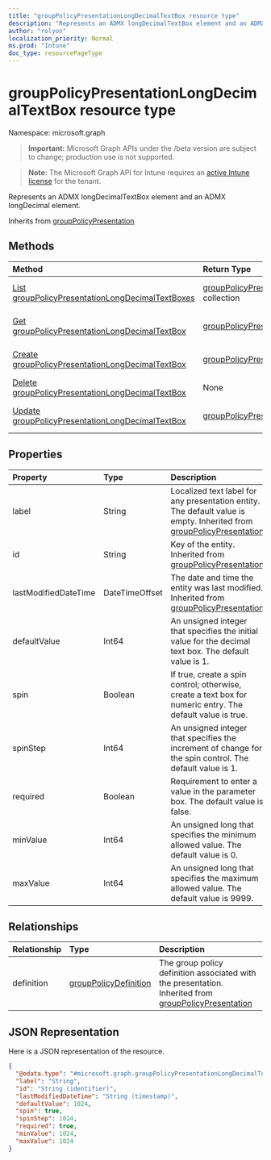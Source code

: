 ```yaml
---
title: "groupPolicyPresentationLongDecimalTextBox resource type"
description: "Represents an ADMX longDecimalTextBox element and an ADMX longDecimal element."
author: "rolyon"
localization_priority: Normal
ms.prod: "Intune"
doc_type: resourcePageType
---
```


# groupPolicyPresentationLongDecimalTextBox resource type

Namespace: microsoft.graph

> **Important:** Microsoft Graph APIs under the /beta version are subject to change; production use is not supported.

> **Note:** The Microsoft Graph API for Intune requires an [active Intune license](https://go.microsoft.com/fwlink/?linkid=839381) for the tenant.

Represents an ADMX longDecimalTextBox element and an ADMX longDecimal element.


Inherits from [groupPolicyPresentation](../resources/intune-grouppolicy-grouppolicypresentation.md)

## Methods
|Method|Return Type|Description|
|:---|:---|:---|
|[List groupPolicyPresentationLongDecimalTextBoxes](../api/intune-grouppolicy-grouppolicypresentationlongdecimaltextbox-list.md)|[groupPolicyPresentationLongDecimalTextBox](../resources/intune-grouppolicy-grouppolicypresentationlongdecimaltextbox.md) collection|List properties and relationships of the [groupPolicyPresentationLongDecimalTextBox](../resources/intune-grouppolicy-grouppolicypresentationlongdecimaltextbox.md) objects.|
|[Get groupPolicyPresentationLongDecimalTextBox](../api/intune-grouppolicy-grouppolicypresentationlongdecimaltextbox-get.md)|[groupPolicyPresentationLongDecimalTextBox](../resources/intune-grouppolicy-grouppolicypresentationlongdecimaltextbox.md)|Read properties and relationships of the [groupPolicyPresentationLongDecimalTextBox](../resources/intune-grouppolicy-grouppolicypresentationlongdecimaltextbox.md) object.|
|[Create groupPolicyPresentationLongDecimalTextBox](../api/intune-grouppolicy-grouppolicypresentationlongdecimaltextbox-create.md)|[groupPolicyPresentationLongDecimalTextBox](../resources/intune-grouppolicy-grouppolicypresentationlongdecimaltextbox.md)|Create a new [groupPolicyPresentationLongDecimalTextBox](../resources/intune-grouppolicy-grouppolicypresentationlongdecimaltextbox.md) object.|
|[Delete groupPolicyPresentationLongDecimalTextBox](../api/intune-grouppolicy-grouppolicypresentationlongdecimaltextbox-delete.md)|None|Deletes a [groupPolicyPresentationLongDecimalTextBox](../resources/intune-grouppolicy-grouppolicypresentationlongdecimaltextbox.md).|
|[Update groupPolicyPresentationLongDecimalTextBox](../api/intune-grouppolicy-grouppolicypresentationlongdecimaltextbox-update.md)|[groupPolicyPresentationLongDecimalTextBox](../resources/intune-grouppolicy-grouppolicypresentationlongdecimaltextbox.md)|Update the properties of a [groupPolicyPresentationLongDecimalTextBox](../resources/intune-grouppolicy-grouppolicypresentationlongdecimaltextbox.md) object.|

## Properties
|Property|Type|Description|
|:---|:---|:---|
|label|String|Localized text label for any presentation entity. The default value is empty. Inherited from [groupPolicyPresentation](../resources/intune-grouppolicy-grouppolicypresentation.md)|
|id|String|Key of the entity. Inherited from [groupPolicyPresentation](../resources/intune-grouppolicy-grouppolicypresentation.md)|
|lastModifiedDateTime|DateTimeOffset|The date and time the entity was last modified. Inherited from [groupPolicyPresentation](../resources/intune-grouppolicy-grouppolicypresentation.md)|
|defaultValue|Int64|An unsigned integer that specifies the initial value for the decimal text box. The default value is 1.|
|spin|Boolean|If true, create a spin control; otherwise, create a text box for numeric entry. The default value is true.|
|spinStep|Int64|An unsigned integer that specifies the increment of change for the spin control. The default value is 1.|
|required|Boolean|Requirement to enter a value in the parameter box. The default value is false.|
|minValue|Int64|An unsigned long that specifies the minimum allowed value. The default value is 0.|
|maxValue|Int64|An unsigned long that specifies the maximum allowed value. The default value is 9999.|

## Relationships
|Relationship|Type|Description|
|:---|:---|:---|
|definition|[groupPolicyDefinition](../resources/intune-grouppolicy-grouppolicydefinition.md)|The group policy definition associated with the presentation. Inherited from [groupPolicyPresentation](../resources/intune-grouppolicy-grouppolicypresentation.md)|

## JSON Representation
Here is a JSON representation of the resource.
<!-- {
  "blockType": "resource",
  "keyProperty": "id",
  "@odata.type": "microsoft.graph.groupPolicyPresentationLongDecimalTextBox"
}
-->
``` json
{
  "@odata.type": "#microsoft.graph.groupPolicyPresentationLongDecimalTextBox",
  "label": "String",
  "id": "String (identifier)",
  "lastModifiedDateTime": "String (timestamp)",
  "defaultValue": 1024,
  "spin": true,
  "spinStep": 1024,
  "required": true,
  "minValue": 1024,
  "maxValue": 1024
}
```



